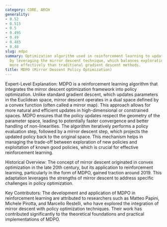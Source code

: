 ```yaml
---
category: CORE, ARCH
generality:
- 0.52
- 0.515
- 0.5
- 0.495
- 0.49
- 0.485
- 0.48
slug: mdpo
summary: Optimization algorithm used in reinforcement learning to update policies
  by leveraging the mirror descent technique, which balances exploration and exploitation
  more effectively than traditional gradient descent methods.
title: MDPO (Mirror Descent Policy Optimization)
---
```


Expert-Level Explanation: MDPO is a reinforcement learning algorithm that integrates the mirror descent optimization framework into policy optimization. Unlike standard gradient descent, which updates parameters in the Euclidean space, mirror descent operates in a dual space defined by a convex function (often called a mirror map). This approach allows for more natural and efficient updates in high-dimensional or constrained spaces. MDPO ensures that the policy updates respect the geometry of the parameter space, leading to potentially faster convergence and better handling of non-linearities. The algorithm iteratively performs a policy evaluation step, followed by a mirror descent step, which projects the updated policy back to the original space. This mechanism helps in managing the trade-off between exploration of new policies and exploitation of known good policies, which is crucial for effective reinforcement learning.

Historical Overview: The concept of mirror descent originated in convex optimization in the late 20th century, but its application to reinforcement learning, particularly in the form of MDPO, gained traction around 2019. This adaptation leverages the strengths of mirror descent to address specific challenges in policy optimization.

Key Contributors: The development and application of MDPO in reinforcement learning are attributed to researchers such as Matteo Papini, Michele Pirotta, and Marcello Restelli, who have explored the integration of mirror descent with policy optimization techniques. Their work has contributed significantly to the theoretical foundations and practical implementations of MDPO.